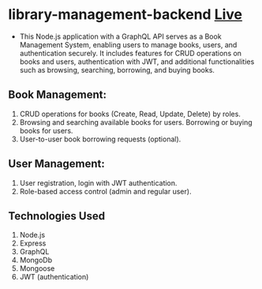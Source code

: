 # library-management-backend [Live](https://library-management-backend-7w6d.onrender.com/graphql)

- This Node.js application with a GraphQL API serves as a Book Management System, enabling users to manage books, users, and authentication securely. It includes features for CRUD operations on books and users, authentication with JWT, and additional functionalities such as browsing, searching, borrowing, and buying books.

## Book Management:

1. CRUD operations for books (Create, Read, Update, Delete) by roles.
2. Browsing and searching available books for users.
   Borrowing or buying books for users.
3. User-to-user book borrowing requests (optional).

## User Management:

1. User registration, login with JWT authentication.
2. Role-based access control (admin and regular user).

## Technologies Used

1. Node.js
2. Express
3. GraphQL
4. MongoDb
5. Mongoose
6. JWT (authentication)
